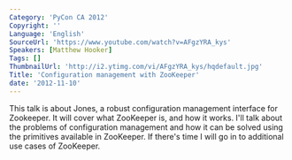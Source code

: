 ```yaml
---
Category: 'PyCon CA 2012'
Copyright: ''
Language: 'English'
SourceUrl: 'https://www.youtube.com/watch?v=AFgzYRA_kys'
Speakers: [Matthew Hooker]
Tags: []
ThumbnailUrl: 'http://i2.ytimg.com/vi/AFgzYRA_kys/hqdefault.jpg'
Title: 'Configuration management with ZooKeeper'
date: '2012-11-10'
---
```

This talk is about Jones, a robust configuration management interface for
Zookeeper. It will cover what ZooKeeper is, and how it works. I'll talk about
the problems of configuration management and how it can be solved using the
primitives available in ZooKeeper. If there's time I will go in to additional
use cases of ZooKeeper.
